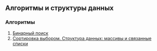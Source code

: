 ## Алгоритмы и структуры данных

### Алгоритмы

1. [Бинарный поиск](1.%20Бинарный%20поиск/README.md)
2. [Сортировка выбором. Структура данных: массивы и связанные списки](2.%20Сортировка%20выбором.%20Структура%20данных.%20Массивы%20и%20связанные%20списки/README.md)
